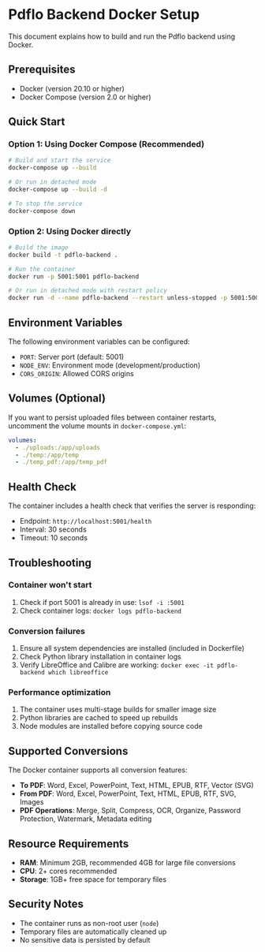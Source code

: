 # Pdflo Backend Docker Setup

This document explains how to build and run the Pdflo backend using Docker.

## Prerequisites

- Docker (version 20.10 or higher)
- Docker Compose (version 2.0 or higher)

## Quick Start

### Option 1: Using Docker Compose (Recommended)

```bash
# Build and start the service
docker-compose up --build

# Or run in detached mode
docker-compose up --build -d

# To stop the service
docker-compose down
```

### Option 2: Using Docker directly

```bash
# Build the image
docker build -t pdflo-backend .

# Run the container
docker run -p 5001:5001 pdflo-backend

# Or run in detached mode with restart policy
docker run -d --name pdflo-backend --restart unless-stopped -p 5001:5001 pdflo-backend
```

## Environment Variables

The following environment variables can be configured:

- `PORT`: Server port (default: 5001)
- `NODE_ENV`: Environment mode (development/production)
- `CORS_ORIGIN`: Allowed CORS origins

## Volumes (Optional)

If you want to persist uploaded files between container restarts, uncomment the volume mounts in `docker-compose.yml`:

```yaml
volumes:
  - ./uploads:/app/uploads
  - ./temp:/app/temp
  - ./temp_pdf:/app/temp_pdf
```

## Health Check

The container includes a health check that verifies the server is responding:
- Endpoint: `http://localhost:5001/health`
- Interval: 30 seconds
- Timeout: 10 seconds

## Troubleshooting

### Container won't start
1. Check if port 5001 is already in use: `lsof -i :5001`
2. Check container logs: `docker logs pdflo-backend`

### Conversion failures
1. Ensure all system dependencies are installed (included in Dockerfile)
2. Check Python library installation in container logs
3. Verify LibreOffice and Calibre are working: `docker exec -it pdflo-backend which libreoffice`

### Performance optimization
1. The container uses multi-stage builds for smaller image size
2. Python libraries are cached to speed up rebuilds
3. Node modules are installed before copying source code

## Supported Conversions

The Docker container supports all conversion features:

- **To PDF**: Word, Excel, PowerPoint, Text, HTML, EPUB, RTF, Vector (SVG)
- **From PDF**: Word, Excel, PowerPoint, Text, HTML, EPUB, RTF, SVG, Images
- **PDF Operations**: Merge, Split, Compress, OCR, Organize, Password Protection, Watermark, Metadata editing

## Resource Requirements

- **RAM**: Minimum 2GB, recommended 4GB for large file conversions
- **CPU**: 2+ cores recommended
- **Storage**: 1GB+ free space for temporary files

## Security Notes

- The container runs as non-root user (`node`)
- Temporary files are automatically cleaned up
- No sensitive data is persisted by default
